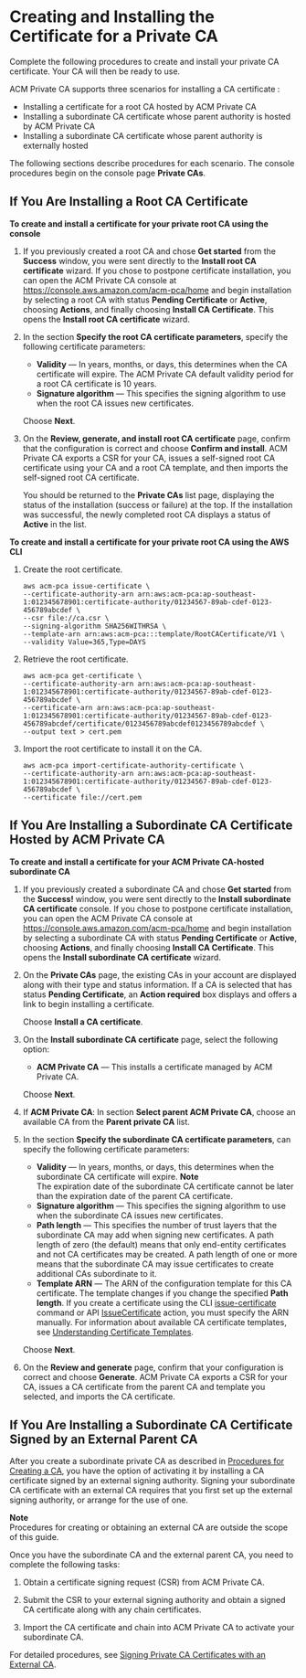 # Creating and Installing the Certificate for a Private CA<a name="PCACertInstall"></a>

Complete the following procedures to create and install your private CA certificate\. Your CA will then be ready to use\.

ACM Private CA supports three scenarios for installing a CA certificate :
+ Installing a certificate for a root CA hosted by ACM Private CA
+ Installing a subordinate CA certificate whose parent authority is hosted by ACM Private CA
+ Installing a subordinate CA certificate whose parent authority is externally hosted

 The following sections describe procedures for each scenario\. The console procedures begin on the console page **Private CAs**\.

## If You Are Installing a Root CA Certificate<a name="InstallRoot"></a>

**To create and install a certificate for your private root CA using the console**

1. If you previously created a root CA and chose **Get started** from the **Success** window, you were sent directly to the **Install root CA certificate** wizard\. If you chose to postpone certificate installation, you can open the ACM Private CA console at [https://console\.aws\.amazon\.com/acm\-pca/home](https://console.aws.amazon.com/acm-pca/home) and begin installation by selecting a root CA with status **Pending Certificate** or **Active**, choosing **Actions**, and finally choosing **Install CA Certificate**\. This opens the **Install root CA certificate** wizard\.

1. In the section **Specify the root CA certificate parameters**, specify the following certificate parameters:
   + **Validity** — In years, months, or days, this determines when the CA certificate will expire\. The ACM Private CA default validity period for a root CA certificate is 10 years\.
   + **Signature algorithm** — This specifies the signing algorithm to use when the root CA issues new certificates\.

   Choose **Next**\.

1. On the **Review, generate, and install root CA certificate** page, confirm that the configuration is correct and choose **Confirm and install**\. ACM Private CA exports a CSR for your CA, issues a self\-signed root CA certificate using your CA and a root CA template, and then imports the self\-signed root CA certificate\.

   You should be returned to the **Private CAs** list page, displaying the status of the installation \(success or failure\) at the top\. If the installation was successful, the newly completed root CA displays a status of **Active** in the list\.

**To create and install a certificate for your private root CA using the AWS CLI**

1. Create the root certificate\.

   ```
   aws acm-pca issue-certificate \
   --certificate-authority-arn arn:aws:acm-pca:ap-southeast-1:012345678901:certificate-authority/01234567-89ab-cdef-0123-456789abcdef \
   --csr file://ca.csr \
   --signing-algorithm SHA256WITHRSA \
   --template-arn arn:aws:acm-pca:::template/RootCACertificate/V1 \
   --validity Value=365,Type=DAYS
   ```

1. Retrieve the root certificate\.

   ```
   aws acm-pca get-certificate \
   --certificate-authority-arn arn:aws:acm-pca:ap-southeast-1:012345678901:certificate-authority/01234567-89ab-cdef-0123-456789abcdef \
   --certificate-arn arn:aws:acm-pca:ap-southeast-1:012345678901:certificate-authority/01234567-89ab-cdef-0123-456789abcdef/certificate/0123456789abcdef0123456789abcdef \
   --output text > cert.pem
   ```

1. Import the root certificate to install it on the CA\.

   ```
   aws acm-pca import-certificate-authority-certificate \
   --certificate-authority-arn arn:aws:acm-pca:ap-southeast-1:012345678901:certificate-authority/01234567-89ab-cdef-0123-456789abcdef \
   --certificate file://cert.pem
   ```

## If You Are Installing a Subordinate CA Certificate Hosted by ACM Private CA<a name="InstallSubordinateInternal"></a>

**To create and install a certificate for your ACM Private CA\-hosted subordinate CA**

1. If you previously created a subordinate CA and chose **Get started** from the **Success\!** window, you were sent directly to the **Install subordinate CA certificate** console\. If you chose to postpone certificate installation, you can open the ACM Private CA console at [https://console\.aws\.amazon\.com/acm\-pca/home](https://console.aws.amazon.com/acm-pca/home) and begin installation by selecting a subordinate CA with status **Pending Certificate** or **Active**, choosing **Actions**, and finally choosing **Install CA Certificate**\. This opens the **Install subordinate CA certificate** wizard\.

1. On the **Private CAs** page, the existing CAs in your account are displayed along with their type and status information\. If a CA is selected that has status **Pending Certificate**, an **Action required** box displays and offers a link to begin installing a certificate\.

   Choose **Install a CA certificate**\.

1. On the **Install subordinate CA certificate** page, select the following option:
   + **ACM Private CA** — This installs a certificate managed by ACM Private CA\.

   Choose **Next**\.

1. If **ACM Private CA**: In section **Select parent ACM Private CA**, choose an available CA from the **Parent private CA** list\.

1. In the section **Specify the subordinate CA certificate parameters**, can specify the following certificate parameters:
   + **Validity** — In years, months, or days, this determines when the subordinate CA certificate will expire\. 
**Note**  
The expiration date of the subordinate CA certificate cannot be later than the expiration date of the parent CA certificate\.
   + **Signature algorithm** — This specifies the signing algorithm to use when the subordinate CA issues new certificates\.
   + **Path length** — This specifies the number of trust layers that the subordinate CA may add when signing new certificates\. A path length of zero \(the default\) means that only end\-entity certificates and not CA certificates may be created\. A path length of one or more means that the subordinate CA may issue certificates to create additional CAs subordinate to it\.
   + **Template ARN** — The ARN of the configuration template for this CA certificate\. The template changes if you change the specified **Path length**\. If you create a certificate using the CLI [issue\-certificate](https://docs.aws.amazon.com/cli/latest/reference/acm-pca/issue-certificate.html) command or API [IssueCertificate](https://docs.aws.amazon.com/acm-pca/latest/APIReference/API_IssueCertificate.html) action, you must specify the ARN manually\. For information about available CA certificate templates, see [Understanding Certificate Templates](UsingTemplates.md)\.

   Choose **Next**\.

1. On the **Review and generate** page, confirm that your configuration is correct and choose **Generate**\. ACM Private CA exports a CSR for your CA, issues a CA certificate from the parent CA and template you selected, and imports the CA certificate\. 

## If You Are Installing a Subordinate CA Certificate Signed by an External Parent CA<a name="InstallSubordinateExternal"></a>

After you create a subordinate private CA as described in [Procedures for Creating a CA](PcaCreateCa.md#CA-procedures), you have the option of activating it by installing a CA certificate signed by an external signing authority\. Signing your subordinate CA certificate with an external CA requires that you first set up the external signing authority, or arrange for the use of one\. 

**Note**  
Procedures for creating or obtaining an external CA are outside the scope of this guide\.

Once you have the subordinate CA and the external parent CA, you need to complete the following tasks:

1. Obtain a certificate signing request \(CSR\) from ACM Private CA\.

1. Submit the CSR to your external signing authority and obtain a signed CA certificate along with any chain certificates\.

1. Import the CA certificate and chain into ACM Private CA to activate your subordinate CA\.

For detailed procedures, see [Signing Private CA Certificates with an External CA](PcaExternalRoot.md)\.